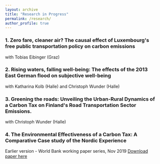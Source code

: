 ```yaml
---
layout: archive
title: "Research in Progress"
permalink: /research/
author_profile: true
---
```

### 1. Zero fare, cleaner air? The causal effect of Luxembourg's free public transportation policy on carbon emissions
with Tobias Eibinger (Graz)
<!--[working paper link](/files/lux_April2024.pdf)-->
### 2. Rising waters, falling well-being: The effects of the 2013 East German flood on subjective well-being
with Katharina Kolb (Halle) and Christoph Wunder (Halle)

### 3. Greening the roads: Unveiling the Urban-Rural Dynamics of a Carbon Tax on Finland's Road Transportation Sector Emissions.
with Christoph Wunder (Halle)

<!--This paper uses synthetic controls to investigate the environmental effectiveness of the carbon taxes introduced in the Nordic countries in the early 1990s.



<!--This paper investigates if directly experiencing a natural disaster affects an individual's concerns about climate change, in Germany.-->


### 4. The Environmental Effectiveness of a Carbon Tax: A Comparative Case study of the Nordic Experience 

Earlier version - World Bank working paper series, Nov 2019
[Download paper here](https://openknowledge.worldbank.org/handle/10986/32746)

